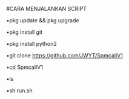 #CARA MENJALANKAN SCRIPT

•pkg update && pkg upgrade







•pkg install git










•pkg install python2










•git clone https://github.com/JWYT/SpmcallV1











•cd SpmcallV1











•ls















•sh run.sh
